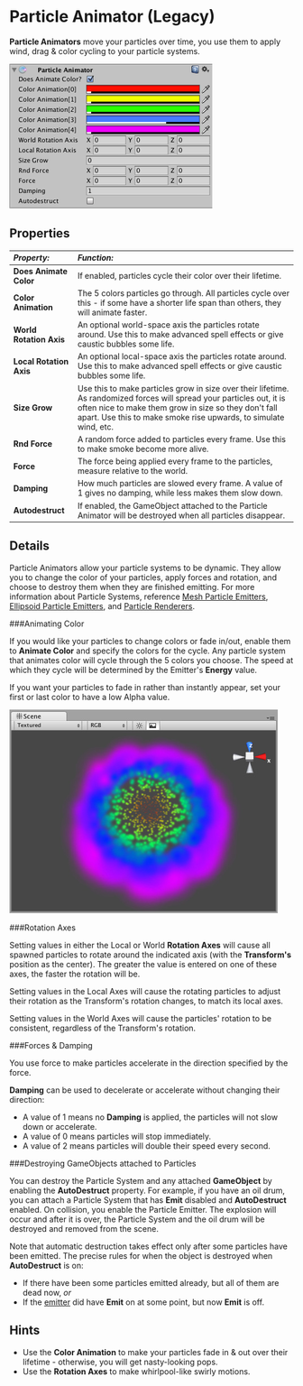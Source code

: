 Particle Animator (Legacy)
==========================


__Particle Animators__ move your particles over time, you use them to apply wind, drag & color cycling to your particle systems.


![](../uploads/Main/Inspector-ParticleAnimator.png) 


Properties
----------



|**_Property:_** |**_Function:_** |
|:---|:---|
|__Does Animate Color__ |If enabled, particles cycle their color over their lifetime. |
|__Color Animation__ |The 5 colors particles go through. All particles cycle over this - if some have a shorter life span than others, they will animate faster. |
|__World Rotation Axis__ |An optional world-space axis the particles rotate around. Use this to make advanced spell effects or give caustic bubbles some life. |
|__Local Rotation Axis__ |An optional local-space axis the particles rotate around. Use this to make advanced spell effects or give caustic bubbles some life. |
|__Size Grow__ |Use this to make particles grow in size over their lifetime. As randomized forces will spread your particles out, it is often nice to make them grow in size so they don't fall apart. Use this to make smoke rise upwards, to simulate wind, etc. |
|__Rnd Force__ |A random force added to particles every frame. Use this to make smoke become more alive. |
|__Force__ |The force being applied every frame to the particles, measure relative to the world. |
|__Damping__ |How much particles are slowed every frame. A value of 1 gives no damping, while less makes them slow down. |
|__Autodestruct__ |If enabled, the GameObject attached to the Particle Animator will be destroyed when all particles disappear. |

Details
-------


Particle Animators allow your particle systems to be dynamic. They allow you to change the color of your particles, apply forces and rotation, and choose to destroy them when they are finished emitting. For more information about Particle Systems, reference [Mesh Particle Emitters](class-MeshParticleEmitter), [Ellipsoid Particle Emitters](class-EllipsoidParticleEmitter), and [Particle Renderers](class-ParticleRenderer).


###Animating Color

If you would like your particles to change colors or fade in/out, enable them to __Animate Color__ and specify the colors for the cycle. Any particle system that animates color will cycle through the 5 colors you choose. The speed at which they cycle will be determined by the Emitter's __Energy__ value.

If you want your particles to fade in rather than instantly appear, set your first or last color to have a low Alpha value.


![An Animating Color Particle System](../uploads/Main/ParticleRainbow.jpg) 


###Rotation Axes

Setting values in either the Local or World __Rotation Axes__ will cause all spawned particles to rotate around the indicated axis (with the __Transform's__ position as the center). The greater the value is entered on one of these axes, the faster the rotation will be.

Setting values in the Local Axes will cause the rotating particles to adjust their rotation as the Transform's rotation changes, to match its local axes.

Setting values in the World Axes will cause the particles' rotation to be consistent, regardless of the Transform's rotation.


###Forces & Damping

You use force to make particles accelerate in the direction specified by the force.

__Damping__ can be used to decelerate or accelerate without changing their direction:

* A value of 1 means no __Damping__ is applied, the particles will not slow down or accelerate.
* A value of 0 means particles will stop immediately.
* A value of 2 means particles will double their speed every second.


###Destroying GameObjects attached to Particles

You can destroy the Particle System and any attached __GameObject__ by enabling the __AutoDestruct__ property. For example, if you have an oil drum, you can attach a Particle System that has __Emit__ disabled and __AutoDestruct__ enabled. On collision, you enable the Particle Emitter. The explosion will occur and after it is over, the Particle System and the oil drum will be destroyed and removed from the scene.

Note that automatic destruction takes effect only after some particles have been emitted. The precise rules for when the object is destroyed when __AutoDestruct__ is on:

* If there have been some particles emitted already, but all of them are dead now, _or_
* If the [emitter](class-EllipsoidParticleEmitter) did have __Emit__ on at some point, but now __Emit__ is off.

Hints
-----


* Use the __Color Animation__ to make your particles fade in & out over their lifetime - otherwise, you will get nasty-looking pops.
* Use the __Rotation Axes__ to make whirlpool-like swirly motions.
